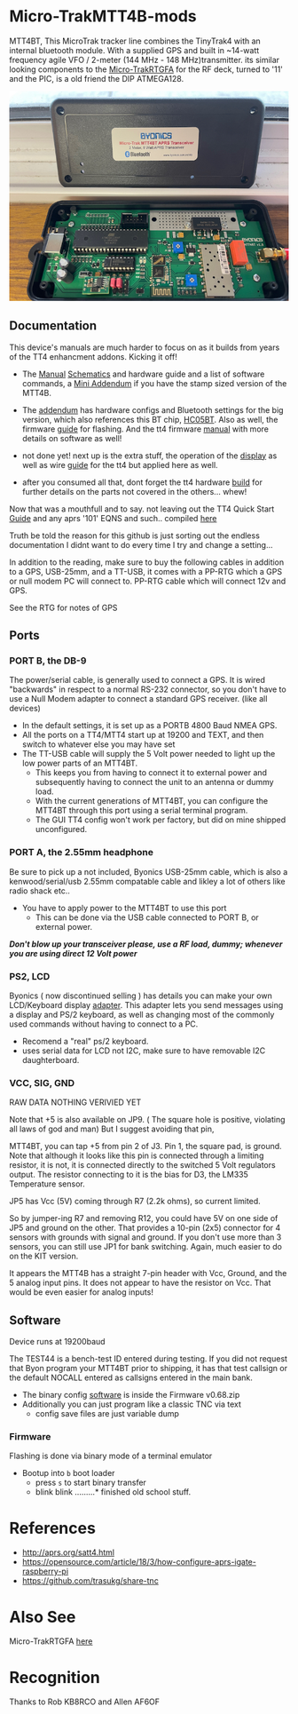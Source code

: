 # Micro-TrakMTT4B-mods

MTT4BT, This MicroTrak tracker line combines the TinyTrak4 with an internal bluetooth module. With a supplied GPS and built in ~14-watt frequency agile VFO / 2-meter (144 MHz - 148 MHz)transmitter. its similar looking components to the [Micro-TrakRTGFA](https://github.com/SpudGunMan/Micro-TrakRTGFA-mods) for the RF deck, turned to '11' and the PIC, is a old friend the DIP ATMEGA128.



![hardware](img/mtt4b.jpeg)

## Documentation
This device's manuals are much harder to focus on as it builds from years of the TT4 enhancment addons.
Kicking it off!

 - The [Manual](doc/MTT4B_Manual_v1.0.pdf) [Schematics](doc/MTT4BTv1.7Schematic.pdf) and hardware guide and a list of software commands, a [Mini Addendum](doc/MTT4B-Mini_Addendum.pdf) if you have the stamp sized version of the MTT4B. 

 - The [addendum](doc/MTT4BT_Manual_Addendum.pdf) has hardware configs and Bluetooth settings for the big version, which also references this BT chip, [HC05BT](doc/HC05BT.pdf). Also as well, the firmware [guide](doc/TinyTrak4_Firmware_Manual_v1.1.pdf) for flashing. And the tt4 firmware [manual](tt4/TinyTrak4_Alpha_Firmware_Manual_v0.72.pdf) with more details on software as well!

 - not done yet! next up is the extra stuff, the operation of the [display](tt4/tt4_display_v1.3.pdf) as well as wire [guide](tt4/tt4_display_wiring.pdf) for the tt4 but applied here as well.

 - after you consumed all that, dont forget the tt4 hardware [build](tt4/TinyTrak4_Built_Hardware_Manual_v8.pdf) for further details on the parts not covered in the others... whew!

Now that was a mouthfull and to say. not leaving out the TT4 Quick Start [Guide](tt4/TinyTrak4_Quick_Start_Guide_v0.7.pdf) and any aprs '101' EQNS and such.. compiled [here](https://github.com/SpudGunMan/Micro-TrakRTGFA-mods)

Truth be told the reason for this github is just sorting out the endless documentation I didnt want to do every time I try and change a setting...

In addition to the reading, make sure to buy the following cables in addition to a GPS, USB-25mm, and a TT-USB, it comes with a PP-RTG which a GPS or null modem PC will connect to. PP-RTG cable which will connect 12v and GPS.

See the RTG for notes of GPS

## Ports

### PORT B, the DB-9 
The power/serial cable, is generally used to connect a GPS. It is wired "backwards" in respect to a normal RS-232 connector, so you don't have to use a Null Modem adapter to connect a standard GPS receiver. (like all devices)

- In the default settings, it is set up as a PORTB 4800 Baud NMEA GPS. 
- All the ports on a TT4/MTT4 start up at 19200 and TEXT, and then switch to whatever else you may have set
- The TT-USB cable will supply the 5 Volt power needed to light up the low power parts of an MTT4BT.
  - This keeps you from having to connect it to external power and subsequently having to connect the unit to an antenna or dummy load. 
  - With the current generations of MTT4BT, you can configure the MTT4BT through this port using a serial terminal program. 
  - The GUI TT4 config won't work per factory, but did on mine shipped unconfigured.

### PORT A, the 2.55mm headphone
Be sure to pick up a not included, Byonics USB-25mm cable, which is also a kenwood/serial/usb 2.55mm compatable cable and likley a lot of others like radio shack etc..
 - You have to apply power to the MTT4BT to use this port
   - This can be done via the USB cable connected to PORT B, or external power. 

***Don't blow up your transceiver please, use a RF load, dummy; whenever you are using direct 12 Volt power***

### PS2, LCD
Byonics ( now discontinued selling ) has details you can make your own LCD/Keyboard display [adapter](tt4/tt4_display_wiring.pdf). This adapter lets you send messages using a display and PS/2 keyboard, as well as changing most of the commonly used commands without having to connect to a PC. 
 - Recomend a "real" ps/2 keyboard. 
 - uses serial data for LCD not I2C, make sure to have removable I2C daughterboard.

### VCC, SIG, GND

RAW DATA NOTHING VERIVIED YET

Note that +5 is also available on JP9. ( The square hole is positive, violating all laws of god and man) But I suggest avoiding that pin, 

MTT4BT, you can tap +5 from pin 2 of J3.  Pin 1, the square pad, is ground. Note that although it looks like this pin is connected through a limiting resistor, it is not, it is connected directly to the switched 5 Volt regulators output. The resistor connecting to it is the bias for D3, the LM335 Temperature sensor.

JP5 has Vcc (5V) coming through R7 (2.2k ohms), so current limited.

So by jumper-ing R7 and removing R12, you could have 5V on one side of JP5 and ground on the other.
That provides a 10-pin (2x5) connector for 4 sensors with grounds with signal and ground.
If you don't use more than 3 sensors, you can still use JP1 for bank switching.
Again, much easier to do on the KIT version.

It appears the MTT4B has a straight 7-pin header with Vcc, Ground, and the 5 analog input pins.
It does not appear to have the resistor on Vcc.
That would be even easier for analog inputs!


## Software
Device runs at 19200baud

The TEST44 is a bench-test ID entered during testing. If you did not request that Byon program your MTT4BT prior to shipping, it has that test callsign or the default NOCALL entered as callsigns entered in the main bank. 

 - The binary config [software](bin/TinyTrak4Config/TinyTrak4AlphaConfigv0.68.exe) is inside the Firmware v0.68.zip
 - Additionally you can just program like a classic TNC via text
   - config save files are just variable dump

### Firmware
Flashing is done via binary mode of a terminal emulator
 - Bootup into `b` boot loader
    - press `s` to start binary transfer
    - blink blink .........* finished old school stuff.







# References
 - http://aprs.org/satt4.html
 - https://opensource.com/article/18/3/how-configure-aprs-igate-raspberry-pi
 - https://github.com/trasukg/share-tnc
 



# Also See
Micro-TrakRTGFA [here](https://github.com/SpudGunMan/Micro-TrakRTGFA-mods)

# Recognition
Thanks to Rob KB8RCO and Allen AF6OF
